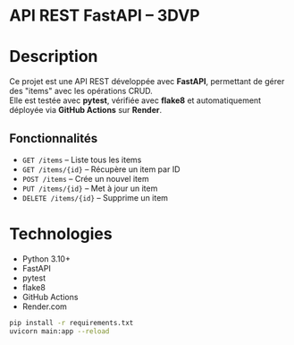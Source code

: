 # API REST FastAPI – 3DVP

# Description

Ce projet est une API REST développée avec **FastAPI**, permettant de gérer des "items" avec les opérations CRUD.  
Elle est testée avec **pytest**, vérifiée avec **flake8** et automatiquement déployée via **GitHub Actions** sur **Render**.

##  Fonctionnalités

- `GET /items` – Liste tous les items
- `GET /items/{id}` – Récupère un item par ID
- `POST /items` – Crée un nouvel item
- `PUT /items/{id}` – Met à jour un item
- `DELETE /items/{id}` – Supprime un item

# Technologies

- Python 3.10+
- FastAPI
- pytest
- flake8
- GitHub Actions
- Render.com


```bash
pip install -r requirements.txt
uvicorn main:app --reload
